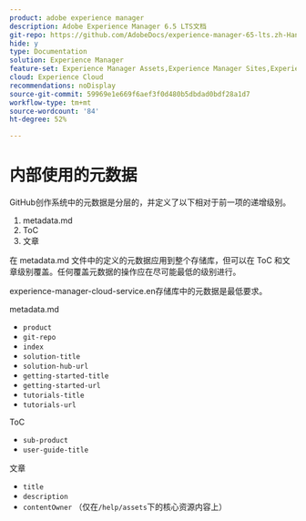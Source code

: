 ```yaml
---
product: adobe experience manager
description: Adobe Experience Manager 6.5 LTS文档
git-repo: https://github.com/AdobeDocs/experience-manager-65-lts.zh-Hans
hide: y
type: Documentation
solution: Experience Manager
feature-set: Experience Manager Assets,Experience Manager Sites,Experience Manager, Experience Manager Forms, Experience Manager Cloud Manager
cloud: Experience Cloud
recommendations: noDisplay
source-git-commit: 59969e1e669f6aef3f0d480b5dbdad0bdf28a1d7
workflow-type: tm+mt
source-wordcount: '84'
ht-degree: 52%

---
```



# 内部使用的元数据

GitHub创作系统中的元数据是分层的，并定义了以下相对于前一项的递增级别。

1. metadata.md
1. ToC
1. 文章

在 metadata.md 文件中的定义的元数据应用到整个存储库，但可以在 ToC 和文章级别覆盖。任何覆盖元数据的操作应在尽可能最低的级别进行。

experience-manager-cloud-service.en存储库中的元数据是最低要求。

metadata.md

* `product`
* `git-repo`
* `index`
* `solution-title`
* `solution-hub-url`
* `getting-started-title`
* `getting-started-url`
* `tutorials-title`
* `tutorials-url`

ToC

* `sub-product`
* `user-guide-title`

文章

* `title`
* `description`
* `contentOwner` （仅在`/help/assets`下的核心资源内容上）
